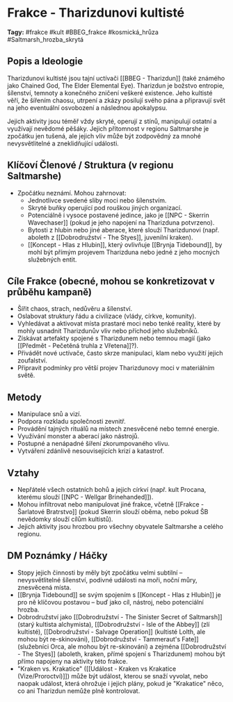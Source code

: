 # Frakce - Tharizdunovi kultisté

**Tagy:** #frakce #kult #BBEG_frakce #kosmická_hrůza #Saltmarsh_hrozba_skrytá

## Popis a Ideologie
Tharizdunovi kultisté jsou tajní uctívači [[BBEG - Tharizdun]] (také známého jako Chained God, The Elder Elemental Eye). Tharizdun je božstvo entropie, šílenství, temnoty a konečného zničení veškeré existence. Jeho kultisté věří, že šířením chaosu, utrpení a zkázy posilují svého pána a připravují svět na jeho eventuální osvobození a následnou apokalypsu.

Jejich aktivity jsou téměř vždy skryté, operují z stínů, manipulují ostatní a využívají nevědomé pěšáky. Jejich přítomnost v regionu Saltmarshe je zpočátku jen tušená, ale jejich vliv může být zodpovědný za mnohé nevysvětlitelné a zneklidňující události.

## Klíčoví Členové / Struktura (v regionu Saltmarshe)
*   Zpočátku neznámí. Mohou zahrnovat:
    *   Jednotlivce svedené sliby moci nebo šílenstvím.
    *   Skryté buňky operující pod rouškou jiných organizací.
    *   Potenciálně i vysoce postavené jedince, jako je [[NPC - Skerrin Wavechaser]] (pokud je jeho napojení na Tharizduna potvrzeno).
    *   Bytosti z hlubin nebo jiné aberace, které slouží Tharizdunovi (např. aboleth z [[Dobrodružství - The Styes]], juvenilní kraken).
    *   [[Koncept - Hlas z Hlubin]], který ovlivňuje [[Brynja Tidebound]], by mohl být přímým projevem Tharizduna nebo jedné z jeho mocných služebných entit.

## Cíle Frakce (obecné, mohou se konkretizovat v průběhu kampaně)
*   Šířit chaos, strach, nedůvěru a šílenství.
*   Oslabovat struktury řádu a civilizace (vlády, církve, komunity).
*   Vyhledávat a aktivovat místa prastaré moci nebo tenké reality, které by mohly usnadnit Tharizdunův vliv nebo příchod jeho služebníků.
*   Získávat artefakty spojené s Tharizdunem nebo temnou magií (jako [[Předmět - Pečetěná truhla z Vřetena]]?).
*   Přivádět nové uctívače, často skrze manipulaci, klam nebo využití jejich zoufalství.
*   Připravit podmínky pro větší projev Tharizdunovy moci v materiálním světě.

## Metody
*   Manipulace snů a vizí.
*   Podpora rozkladu společnosti zevnitř.
*   Provádění tajných rituálů na místech znesvěcené nebo temné energie.
*   Využívání monster a aberací jako nástrojů.
*   Postupné a nenápadné šíření zkorumpovaného vlivu.
*   Vytváření zdánlivě nesouvisejících krizí a katastrof.

## Vztahy
*   Nepřátelé všech ostatních bohů a jejich církví (např. kult Procana, kterému slouží [[NPC - Wellgar Brinehanded]]).
*   Mohou infiltrovat nebo manipulovat jiné frakce, včetně [[Frakce - Šarlatové Bratrstvo]] (pokud Skerrin slouží oběma, nebo pokud ŠB nevědomky slouží cílům kultistů).
*   Jejich aktivity jsou hrozbou pro všechny obyvatele Saltmarshe a celého regionu.

## DM Poznámky / Háčky
*   Stopy jejich činnosti by měly být zpočátku velmi subtilní – nevysvětlitelné šílenství, podivné události na moři, noční můry, znesvěcená místa.
*   [[Brynja Tidebound]] se svým spojením s [[Koncept - Hlas z Hlubin]] je pro ně klíčovou postavou – buď jako cíl, nástroj, nebo potenciální hrozba.
*   Dobrodružství jako [[Dobrodružství - The Sinister Secret of Saltmarsh]] (starý kultista alchymista), [[Dobrodružství - Isle of the Abbey]] (zlí kultisté), [[Dobrodružství - Salvage Operation]] (kultisté Lolth, ale mohou být re-skinováni), [[Dobrodružství - Tammeraut's Fate]] (služebníci Orca, ale mohou být re-skinováni) a zejména [[Dobrodružství - The Styes]] (aboleth, kraken, přímé spojení s Tharizdunem) mohou být přímo napojeny na aktivity této frakce.
*   "Kraken vs. Krakatice" ([[Událost - Kraken vs Krakatice (Vize/Proroctví)]]) může být událost, kterou se snaží vyvolat, nebo naopak událost, která ohrožuje i jejich plány, pokud je "Krakatice" něco, co ani Tharizdun nemůže plně kontrolovat.